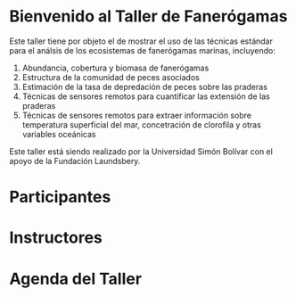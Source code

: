 # Bienvenido al Taller de Fanerógamas

Este taller tiene por objeto el de mostrar el uso de las técnicas estándar para el análsis de
los ecosistemas de fanerógamas marinas, incluyendo: 

1. Abundancia, cobertura y biomasa de fanerógamas
2. Estructura de la comunidad de peces asociados
3. Estimación de la tasa de depredación de peces sobre las praderas
4. Técnicas de sensores remotos para cuantificar las extensión de las praderas
5. Técnicas de sensores remotos para extraer información sobre temperatura superficial del mar, concetración de clorofila y otras variables oceánicas


Este taller está siendo realizado por la Universidad Simón Bolívar con el apoyo de la Fundación Laundsbery.


# Participantes


# Instructores

# Agenda del Taller


